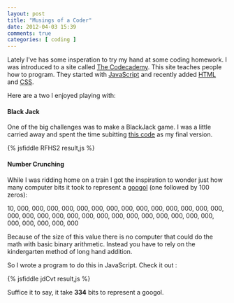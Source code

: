 ```yaml
---
layout: post
title: "Musings of a Coder"
date: 2012-04-03 15:39
comments: true
categories: [ coding ]
---
```

Lately I've has some insperation to try my hand at some coding homework. I was
introduced to a site called [The Codecademy](http://www.codecademy.com/). This
site teaches people how to program. They started with [JavaScript][] and recently
added [HTML][] and [CSS][].

Here are a two I enjoyed playing with:

<!-- more -->

#### Black Jack
One of the big challenges was to make a BlackJack game. I was a little carried
away and spent the time subitting [this code][gist-1] as my final version.

{% jsfiddle RFHS2 result,js %}

#### Number Crunching
While I was ridding home on a train I got the inspiration to wonder just how
many computer bits it took to represent a [googol][] (one followed by 100
zeros):

10, 000, 000, 000, 000, 000, 000, 000, 000, 000, 000, 000, 000, 000, 000, 000, 000, 000, 000, 000, 000, 000, 000, 000, 000, 000, 000, 000, 000, 000, 000, 000, 000, 000

Because of the size of this value there is no computer that could do the math
with basic binary arithmetic. Instead you have to rely on the kindergarten method
of long hand addition.

So I wrote a program to do this in JavaScript. Check it out :

{% jsfiddle jdCvt result,js %}

Suffice it to say, it take **334** bits to represent a googol.

[HTML]: http://en.wikipedia.org/wiki/Html
[CSS]: http://en.wikipedia.org/wiki/Css
[JavaScript]: http://en.wikipedia.org/wiki/JavaScript
[gist-1]: https://gist.github.com/2294904
[bj-game]: http://jsfiddle.net/sukima/RFHS2/
[googol]: http://en.wikipedia.org/wiki/Googol
[calc]: http://jsfiddle.net/sukima/jdCvt/
